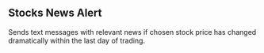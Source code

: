 ## Stocks News Alert

Sends text messages with relevant news if chosen stock price has changed dramatically within the last day of trading.
